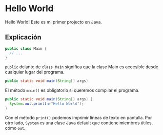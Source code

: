 # Hello World
Hello World! Este es mi primer projecto en Java.

## Explicación
```Java
public class Main {
  // ...
}
```
```public``` delante de ```class Main``` significa que la clase Main es accesible desde cualquier lugar del programa.

```Java
public static void main(String[] args)
```
El método ```main()``` es obligatorio si queremos compilar el programa.

```Java
public static void main(String[] args) {
  System.out.println("Hello World");
}
```
Con el método ```print()``` podemos imprimir líneas de texto en pantalla. Por otro lado, ```System``` es una clase Java default que contiene miembros útiles, cómo ```out```.
